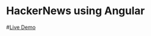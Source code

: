 # HackerNews using Angular
#<a target="_blank" href="https://667dad14caa5b72953f0e80a--benevolent-licorice-99011d.netlify.app/">Live Demo</a>
